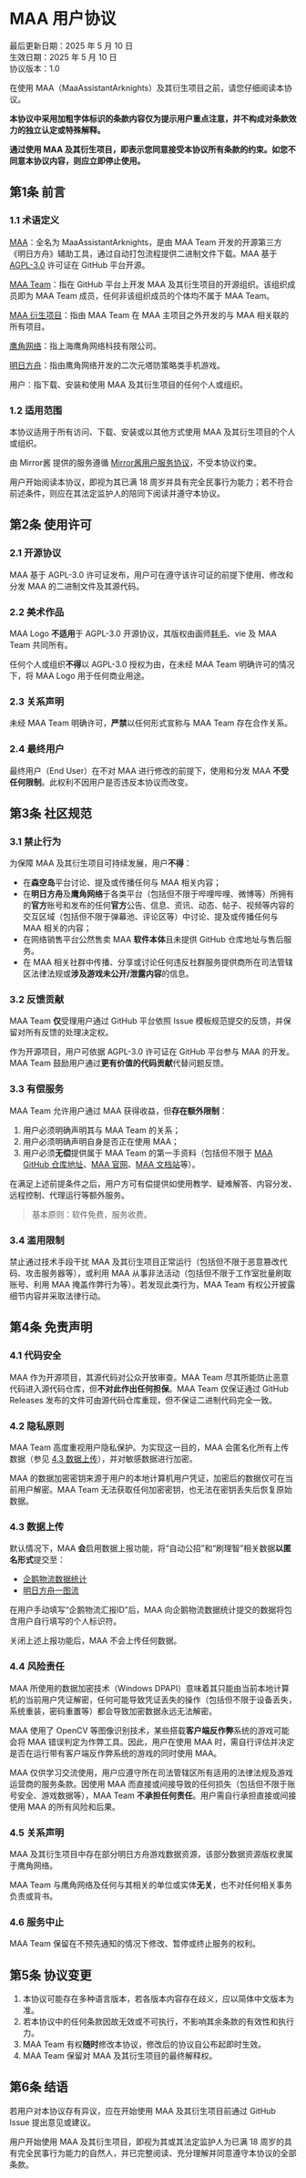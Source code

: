 # MAA 用户协议

最后更新日期：2025 年 5 月 10 日  
生效日期：2025 年 5 月 10 日  
协议版本：1.0

在使用 MAA（MaaAssistantArknights）及其衍生项目之前，请您仔细阅读本协议。

**本协议中采用加粗字体标识的条款内容仅为提示用户重点注意，并不构成对条款效力的独立认定或特殊解释。**

**通过使用 MAA 及其衍生项目，即表示您同意接受本协议所有条款的约束。如您不同意本协议内容，则应立即停止使用。**

## 第1条 前言

### 1.1 术语定义

[MAA](https://github.com/MaaAssistantArknights/MaaAssistantArknights)：全名为 MaaAssistantArknights，是由 MAA Team 开发的开源第三方《明日方舟》辅助工具，通过自动打包流程提供二进制文件下载。MAA 基于 [AGPL-3.0](https://spdx.org/licenses/AGPL-3.0-only.html) 许可证在 GitHub 平台开源。

[MAA Team](https://github.com/MaaAssistantArknights)：指在 GitHub 平台上开发 MAA 及其衍生项目的开源组织。该组织成员即为 MAA Team 成员，任何非该组织成员的个体均不属于 MAA Team。

[MAA 衍生项目](https://github.com/orgs/MaaAssistantArknights/repositories)：指由 MAA Team 在 MAA 主项目之外开发的与 MAA 相关联的所有项目。

[鹰角网络](https://www.hypergryph.com/)：指上海鹰角网络科技有限公司。

[明日方舟](https://ak.hypergryph.com/)：指由鹰角网络开发的二次元塔防策略类手机游戏。

用户：指下载、安装和使用 MAA 及其衍生项目的任何个人或组织。

### 1.2 适用范围

本协议适用于所有访问、下载、安装或以其他方式使用 MAA 及其衍生项目的个人或组织。

由 Mirror酱 提供的服务遵循 [Mirror酱用户服务协议](https://mirrorchyan.com/disclaimer.html)，不受本协议约束。

用户开始阅读本协议，即视为其已满 18 周岁并具有完全民事行为能力；若不符合前述条件，则应在其法定监护人的陪同下阅读并遵守本协议。

## 第2条 使用许可

### 2.1 开源协议

MAA 基于 AGPL-3.0 许可证发布，用户可在遵守该许可证的前提下使用、修改和分发 MAA 的二进制文件及其源代码。

### 2.2 美术作品

MAA Logo **不适用**于 AGPL-3.0 开源协议，其版权由画师[耗毛](https://weibo.com/u/3251357314)、vie 及 MAA Team 共同所有。

任何个人或组织**不得**以 AGPL-3.0 授权为由，在未经 MAA Team 明确许可的情况下，将 MAA Logo 用于任何商业用途。

### 2.3 关系声明

未经 MAA Team 明确许可，**严禁**以任何形式宣称与 MAA Team 存在合作关系。

### 2.4 最终用户

最终用户（End User）在不对 MAA 进行修改的前提下，使用和分发 MAA **不受任何限制**。此权利不因用户是否违反本协议而改变。

## 第3条 社区规范

### 3.1 禁止行为

为保障 MAA 及其衍生项目可持续发展，用户**不得**：

- 在**森空岛**平台讨论、提及或传播任何与 MAA 相关内容；
- 在**明日方舟**及**鹰角网络**于各类平台（包括但不限于哔哩哔哩、微博等）所拥有的**官方**账号和发布的任何**官方**公告、信息、资讯、动态、帖子、视频等内容的交互区域（包括但不限于弹幕池、评论区等）中讨论、提及或传播任何与 MAA 相关的内容；
- 在网络销售平台公然售卖 MAA **软件本体**且未提供 GitHub 仓库地址与售后服务。
- 在 MAA 相关社群中传播、分享或讨论任何违反社群服务提供商所在司法管辖区法律法规或**涉及游戏未公开/泄露内容**的信息。

### 3.2 反馈贡献

MAA Team **仅**受理用户通过 GitHub 平台依照 Issue 模板规范提交的反馈，并保留对所有反馈的处理决定权。

作为开源项目，用户可依据 AGPL-3.0 许可证在 GitHub 平台参与 MAA 的开发。MAA Team 鼓励用户通过**更有价值的代码贡献**代替问题反馈。

### 3.3 有偿服务

MAA Team 允许用户通过 MAA 获得收益，但**存在额外限制**：

1. 用户必须明确声明其与 MAA Team 的关系；
2. 用户必须明确声明自身是否正在使用 MAA；
3. 用户必须**无偿**提供属于 MAA Team 的第一手资料（包括但不限于 [MAA GitHub 仓库地址](https://github.com/MaaAssistantArknights/MaaAssistantArknights/)、[MAA 官网](https://maa.plus/)、[MAA 文档站](https://maa.plus/docs/)等）。

在满足上述前提条件之后，用户方可有偿提供如使用教学、疑难解答、内容分发、远程控制、代理运行等额外服务。

> 基本原则：软件免费，服务收费。

### 3.4 滥用限制

禁止通过技术手段干扰 MAA 及其衍生项目正常运行（包括但不限于恶意篡改代码、攻击服务器等），或利用 MAA 从事非法活动（包括但不限于工作室批量刷取账号、利用 MAA 掩盖作弊行为等）。若发现此类行为，MAA Team 有权公开披露细节内容并采取法律行动。

## 第4条 免责声明

### 4.1 代码安全

MAA 作为开源项目，其源代码对公众开放审查。MAA Team 尽其所能防止恶意代码进入源代码仓库，但**不对此作出任何担保**。MAA Team 仅保证通过 GitHub Releases 发布的文件可由源代码仓库重现，但不保证二进制代码完全一致。

### 4.2 隐私原则

MAA Team 高度重视用户隐私保护。为实现这一目的，MAA 会匿名化所有上传数据（参见 [4.3 数据上传](#43-数据上传)），并对敏感数据进行加密。

MAA 的数据加密密钥来源于用户的本地计算机用户凭证，加密后的数据仅可在当前用户解密。MAA Team 无法获取任何加密密钥，也无法在密钥丢失后恢复原始数据。

### 4.3 数据上传

默认情况下，MAA **会**启用数据上报功能，将“自动公招”和“刷理智”相关数据**以匿名形式**提交至：

- [企鹅物流数据统计](https://penguin-stats.cn/)
- [明日方舟一图流](https://ark.yituliu.cn/)

在用户手动填写“企鹅物流汇报ID”后，MAA 向企鹅物流数据统计提交的数据将包含用户自行填写的个人标识符。

关闭上述上报功能后，MAA 不会上传任何数据。

### 4.4 风险责任

MAA 所使用的数据加密技术（Windows DPAPI）意味着其只能由当前本地计算机的当前用户凭证解密，任何可能导致凭证丢失的操作（包括但不限于设备丢失，系统重装，密码重置等）都会导致加密数据永远无法解密。

MAA 使用了 OpenCV 等图像识别技术，某些搭载**客户端反作弊**系统的游戏可能会将 MAA 错误判定为作弊工具。因此，用户在使用 MAA 时，需自行评估并决定是否在运行带有客户端反作弊系统的游戏的同时使用 MAA。

MAA 仅供学习交流使用，用户应遵守所在司法管辖区所有适用的法律法规及游戏运营商的服务条款。因使用 MAA 而直接或间接导致的任何损失（包括但不限于账号安全、游戏数据等），MAA Team **不承担任何责任**。用户需自行承担直接或间接使用 MAA 的所有风险和后果。

### 4.5 关系声明

MAA 及其衍生项目中存在部分明日方舟游戏数据资源，该部分数据资源版权隶属于鹰角网络。

MAA Team 与鹰角网络及任何与其相关的单位或实体**无关**，也不对任何相关事务负责或背书。

### 4.6 服务中止

MAA Team 保留在不预先通知的情况下修改、暂停或终止服务的权利。

## 第5条 协议变更

1. 本协议可能存在多种语言版本，若各版本内容存在歧义，应以简体中文版本为准。
2. 若本协议中的任何条款因故无效或不可执行，不影响其余条款的有效性和执行力。
3. MAA Team 有权**随时**修改本协议，修改后的协议自公布起即时生效。
4. MAA Team 保留对 MAA 及其衍生项目的最终解释权。

## 第6条 结语

若用户对本协议存有异议，应在开始使用 MAA 及其衍生项目前通过 GitHub Issue 提出意见或建议。

用户开始使用 MAA 及其衍生项目，即视为其或其法定监护人为已满 18 周岁的具有完全民事行为能力的自然人，并已完整阅读、充分理解并同意遵守本协议的全部条款。
